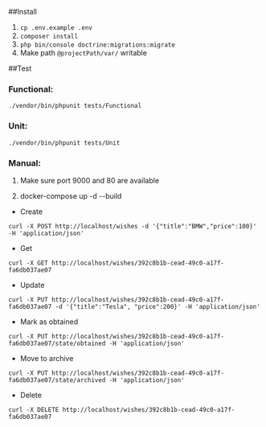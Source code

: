 ##Install

1. `cp .env.example .env`
2. `composer install`
3. `php bin/console doctrine:migrations:migrate`
4. Make path `@projectPath/var/` writable

##Test

### Functional:
`./vendor/bin/phpunit tests/Functional`

### Unit:

`./vendor/bin/phpunit tests/Unit`

### Manual:

1. Make sure port 9000 and 80 are available

2. docker-compose up -d --build

- Create

`curl -X POST http://localhost/wishes -d '{"title":"BMW","price":100}' -H 'application/json'`

- Get

`curl -X GET http://localhost/wishes/392c8b1b-cead-49c0-a17f-fa6db037ae07`

- Update

`curl -X PUT http://localhost/wishes/392c8b1b-cead-49c0-a17f-fa6db037ae07 -d '{"title":"Tesla", "price":200}' -H 'application/json'`

- Mark as obtained

`curl -X PUT http://localhost/wishes/392c8b1b-cead-49c0-a17f-fa6db037ae07/state/obtained -H 'application/json'`

- Move to archive

`curl -X PUT http://localhost/wishes/392c8b1b-cead-49c0-a17f-fa6db037ae07/state/archived -H 'application/json'`

- Delete

`curl -X DELETE http://localhost/wishes/392c8b1b-cead-49c0-a17f-fa6db037ae07`
